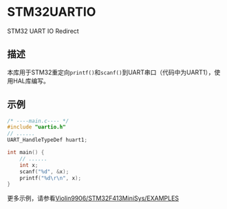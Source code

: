 # STM32UARTIO
STM32 UART IO Redirect

## 描述

本库用于STM32重定向`printf()`和`scanf()`到UART串口（代码中为UART1），使用HAL库编写。

## 示例

```c
/* ----main.c---- */
#include "uartio.h"
// ......
UART_HandleTypeDef huart1;

int main() {
    // ......
    int x;
    scanf("%d", &x);
    printf("%d\r\n", x);
}
```

更多示例，请参看[Violin9906/STM32F413MiniSys/EXAMPLES](https://github.com/Violin9906/STM32F413MiniSys/tree/master/EXAMPLES)


